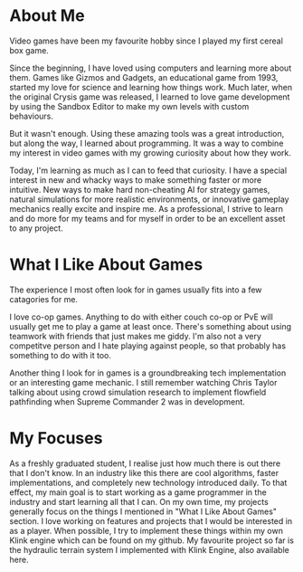 # About Me
Video games have been my favourite hobby since I played my first cereal box game.

Since the beginning, I have loved using computers and learning more about them. Games like Gizmos and Gadgets, an educational game from 1993, started my love for science and learning how things work. Much later, when the original Crysis game was released, I learned to love game development by using the Sandbox Editor to make my own levels with custom behaviours.

But it wasn't enough. Using these amazing tools was a great introduction, but along the way, I learned about programming. It was a way to combine my interest in video games with my growing curiosity about how they work.

Today, I'm learning as much as I can to feed that curiosity. I have a special interest in new and whacky ways to make something faster or more intuitive. New ways to make hard non-cheating AI for strategy games, natural simulations for more realistic environments, or innovative gameplay mechanics really excite and inspire me. As a professional, I strive to learn and do more for my teams and for myself in order to be an excellent asset to any project.


# What I Like About Games
The experience I most often look for in games usually fits into a few catagories for me.

I love co-op games. Anything to do with either couch co-op or PvE will usually get me to play a game at least once. There's something about using teamwork with friends that just makes me giddy. I'm also not a very competitve person and I hate playing against people, so that probably has something to do with it too.

Another thing I look for in games is a groundbreaking tech implementation or an interesting game mechanic. I still remember watching Chris Taylor talking about using crowd simulation research to implement flowfield pathfinding when Supreme Commander 2 was in development.

# My Focuses
As a freshly graduated student, I realise just how much there is out there that I don't know. In an industry like this there are cool algorithms, faster implementations, and completely new technology introduced daily. To that effect, my main goal is to start working as a game programmer in the industry and start learning all that I can. On my own time, my projects generally focus on the things I mentioned in "What I Like About Games" section. I love working on features and projects that I would be interested in as a player. When possible, I try to implement these things within my own Klink engine which can be found on my github. My favourite project so far is the hydraulic terrain system I implemented with Klink Engine, also available here.
